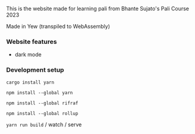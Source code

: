 
This is the website made for learning pali from Bhante Sujato's Pali Course 2023

Made in Yew (transpiled to WebAssembly)


### Website features
* dark mode


### Development setup

`cargo install yarn`

`npm install --global yarn`

`npm install --global rifraf`

`npm install --global rollup`

`yarn run build` / watch / serve
